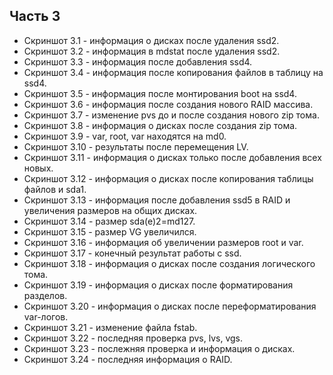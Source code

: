 ## Часть 3
- Скриншот 3.1 - информация о дисках после удаления ssd2.
- Скриншот 3.2 - информация в mdstat после удаления ssd2.
- Скриншот 3.3 - информация после добавления ssd4.
- Скриншот 3.4 - информация после копирования файлов в таблицу на ssd4.
- Скриншот 3.5 - информация после монтирования boot на ssd4.
- Скриншот 3.6 - информация после создания нового RAID массива.
- Скриншот 3.7 - изменение pvs до и после создания нового zip тома.
- Скриншот 3.8 - информация о дисках после создания zip тома.
- Скриншот 3.9 - var, root, var находятся на md0.
- Скриншот 3.10 - результаты после перемещения LV.
- Скриншот 3.11 - информация о дисках только после добавления всех новых.
- Скриншот 3.12 - информация о дисках после копирования таблицы файлов и sda1.
- Скриншот 3.13 - информация после добавления ssd5 в RAID и увеличения размеров на общих дисках.
- Скриншот 3.14 - размер  sda(e)2=md127.
- Скриншот 3.15 - размер VG увеличился.
- Скриншот 3.16 - информация об увеличении размеров root и var.
- Скриншот 3.17 - конечный результат работы с ssd.
- Скриншот 3.18 - информация о дисках после создания логического тома.
- Скриншот 3.19 - информация о дисках после форматирования разделов.
- Скриншот 3.20 - информация о дисках после переформатирования var-логов.
- Скриншот 3.21 - изменение файла fstab.
- Скриншот 3.22 - последняя проверка pvs, lvs, vgs.
- Скриншот 3.23 - послежняя проверка и информация о дисках.
- Скриншот 3.24 - последняя информация о RAID.
